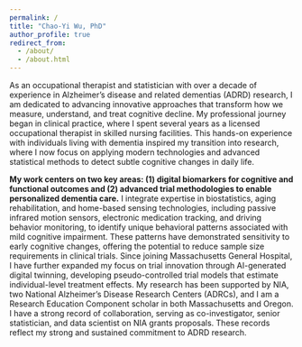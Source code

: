 ```yaml
---
permalink: /
title: "Chao-Yi Wu, PhD"
author_profile: true
redirect_from: 
  - /about/
  - /about.html
---
```


As an occupational therapist and statistician with over a decade of experience in Alzheimer’s disease and related dementias (ADRD) research, I am dedicated to advancing innovative approaches that transform how we measure, understand, and treat cognitive decline. My professional journey began in clinical practice, where I spent several years as a licensed occupational therapist in skilled nursing facilities. This hands-on experience with individuals living with dementia inspired my transition into research, where I now focus on applying modern technologies and advanced statistical methods to detect subtle cognitive changes in daily life.

**My work centers on two key areas: (1) digital biomarkers for cognitive and functional outcomes and (2) advanced trial methodologies to enable personalized dementia care.** I integrate expertise in biostatistics, aging rehabilitation, and home-based sensing technologies, including passive infrared motion sensors, electronic medication tracking, and driving behavior monitoring, to identify unique behavioral patterns associated with mild cognitive impairment. These patterns have demonstrated sensitivity to early cognitive changes, offering the potential to reduce sample size requirements in clinical trials. Since joining Massachusetts General Hospital, I have further expanded my focus on trial innovation through AI-generated digital twinning, developing pseudo-controlled trial models that estimate individual-level treatment effects. My research has been supported by NIA, two National Alzheimer’s Disease Research Centers (ADRCs), and I am a Research Education Component scholar in both Massachusetts and Oregon. I have a strong record of collaboration, serving as co-investigator, senior statistician, and data scientist on NIA grants proposals. These records reflect my strong and sustained commitment to ADRD research.
